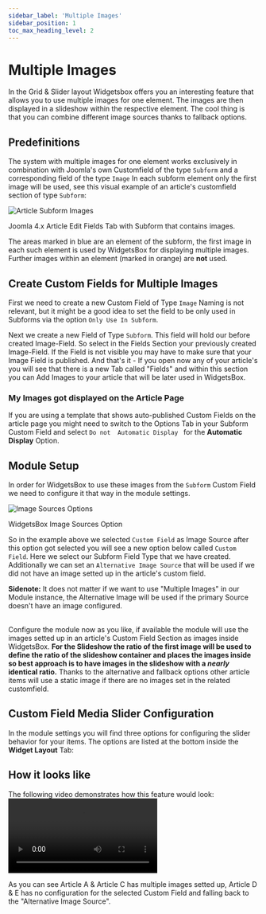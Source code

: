 ```yaml
---
sidebar_label: 'Multiple Images'
sidebar_position: 1
toc_max_heading_level: 2
---
```


# Multiple Images

In the Grid & Slider layout Widgetsbox offers you an interesting feature that allows you to use multiple images for one
element. The images are then displayed in a slideshow within the respective element. The cool thing is that you can
combine different image sources thanks to fallback options.

## Predefinitions

The system with multiple images for one element works exclusively in combination with Joomla's own
Customfield of the type ``Subform`` and a corresponding field of the type ``Image`` In each subform element only the
first
image will be used, see this visual example of an article's customfield section of type ``Subform``:

<img src="/img/tutorials/widgetsbox/subform_images.png" alt="Article Subform Images" className="bordered" />
<p class="text-center meta">Joomla 4.x Article Edit Fields Tab with Subform that contains images.</p>

The areas marked in blue are an element of the subform, the first image in each such element is used by
WidgetsBox for displaying multiple images. Further images within an element (marked in orange) are **not** used.

## Create Custom Fields for Multiple Images

First we need to create a new Custom Field of Type ``Image`` Naming is not relevant, but it might be a good idea to set
the field to be only used in Subforms via the option `` Only Use In Subform ``.

Next we create a new Field of Type `` Subform ``. This field will hold our before created Image-Field. So select in the
Fields Section your previously created Image-Field. If the Field is not visible you may have to make sure that your
Image Field is published. And that's it - If you open now any of your article's you will
see that there is a new Tab called "Fields" and within this section you can Add Images to your article that will be
later used in WidgetsBox.

### My Images got displayed on the Article Page
If you are using a template that shows auto-published Custom Fields on the article page you might need to switch to the
Options Tab in your Subform Custom Field and select ``Do not  Automatic Display `` for the **Automatic Display** Option.

## Module Setup

In order for WidgetsBox to use these images from the ``Subform`` Custom Field we need to configure it that way in the
module settings.

<img src="/img/widgetsbox/image_sources.png" alt="Image Sources Options" className="bordered" />
<p class="text-center meta">WidgetsBox Image Sources Option</p>

So in the example above we selected ``Custom Field`` as Image Source after this option got selected you will see a new
option below called ``Custom Field``. Here we select our Subform Field Type that we have created. Additionally we can
set an ``Alternative Image Source`` that will be used if we did not have an image setted up in the article's custom
field.

<div class="alert alert--info">
<b>Sidenote:</b> It does not matter if we want to use "Multiple Images" in our Module instance, the Alternative Image 
will be used if the primary Source doesn't have an image configured.</div>
<br/>

Configure the module now as you like, if available the module will use the images setted up in an article's Custom
Field Section as images inside WidgetsBox. **For the Slideshow the ratio of the first image will be used to define the
ratio of the slideshow container and places the images inside so best approach
is to have images in the slideshow with a *nearly* identical ratio.** Thanks to the alternative and fallback options
other article items will use a static image if there are no images set in the related customfield.

## Custom Field Media Slider Configuration

In the module settings you will find three options for configuring the slider behavior for your items. The options are
listed at the bottom inside the **Widget Layout** Tab:

## How it looks like

The following video demonstrates how this feature would look:
<video autoplay controls className="bordered">
<source src="/img/tutorials/widgetsbox/multiple_images.mp4" type="video/mp4" />
</video>

As you can see Article A & Article C has multiple images setted up, Article D & E has no configuration for the selected
Custom Field and falling back to the "Alternative Image Source".